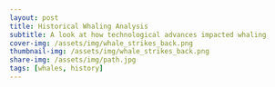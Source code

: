 ```yaml
---
layout: post
title: Historical Whaling Analysis
subtitle: A look at how technological advances impacted whaling
cover-img: /assets/img/whale_strikes_back.png
thumbnail-img: /assets/img/whale_strikes_back.png
share-img: /assets/img/path.jpg
tags: [whales, history]
---
```

